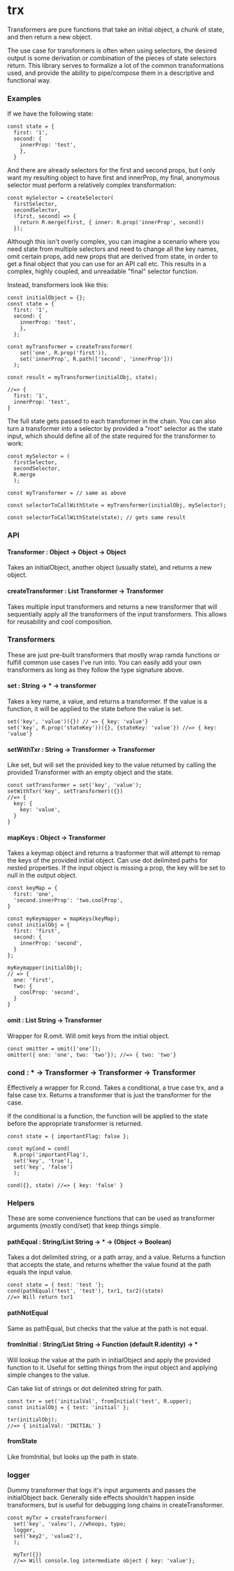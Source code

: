 # trx

Transformers are pure functions that take an initial object,
a chunk of state, and then return a new object.

The use case for transformers is often when using selectors, the desired output is some derivation or combination of the pieces of state selectors return. This library serves to formalize a lot of the common transformations used, and provide the ability to pipe/compose them in a descriptive and functional way.

### Examples

If we have the following state:

```
const state = {  
  first: '1',
  second: {
    innerProp: 'test',
    },
  }
```
And there are already selectors for the first and second props, but I only want my resulting object to have first and innerProp, my final, anonymous selector must perform a relatively complex transformation:

```
const mySelector = createSelector(
  firstSelector,
  secondSelector,
  (first, second) => {
    return R.merge(first, { inner: R.prop('innerProp', second))
  });
```

Although this isn't overly complex, you can imagine a scenario where you need state from multiple selectors and need to change all the key names, omit certain props, add new props that are derived from state, in order to get a final object that you can use for an API call etc. This results in a complex, highly coupled, and unreadable "final" selector function.

Instead, transformers look like this:

```
const initialObject = {};
const state = {  
  first: '1',
  second: {
    innerProp: 'test',
    },
  };

const myTransformer = createTransformer(
    set('one', R.prop('first')),
    set('innerProp', R.path(['second', 'innerProp']))
  );

const result = myTransformer(initialObj, state);

//=> {
  first: '1',
  innerProp: 'test',
}
```

The full state gets passed to each transformer in the chain. You can also turn a transformer into a selector by provided a "root" selector as the state input, which should define all of the state required for the transformer to work:

```
const mySelector = (
  firstSelector,
  secondSelector,
  R.merge
  );

const myTransformer = // same as above

const selectorToCallWithState = myTransformer(initialObj, mySelector);

const selectorToCallWithState(state); // gets same result
```

### API

#### Transformer : Object -> Object -> Object

Takes an initialObject, another object (usually state), and returns a new object.

#### createTransformer : List Transformer -> Transformer
Takes multiple input transformers and returns a new transformer that will sequentially apply all the transformers of the input transformers. This allows for reusability and cool composition.


### Transformers

These are just pre-built transformers that mostly wrap ramda functions or fulfill common use cases I've run into. You can easily add your own transformers as long as they follow the type signature above.


#### set : String -> * -> transformer

Takes a key name, a value, and returns a transformer. If the value is a function, it will be applied to the state before the value is set.

```
set('key', 'value')({}) // => { key: 'value'}
set('key', R.prop('stateKey'))({}, {stateKey: 'value'}) //=> { key: 'value'}
```

#### setWithTxr : String -> Transformer -> Transformer

Like set, but will set the provided key to the value returned by calling the provided Transformer with an empty object and the state.

```
const setTransformer = set('key', 'value');
setWithTxr('key', setTransformer)({})
//=> {
  key: {
    key: 'value',
  }
}
```

#### mapKeys : Object -> Transformer
Takes a keymap object and returns a trasformer that will attempt to remap the keys of the provided initial object. Can use dot delimited paths for nested properties. If the input object is missing a prop, the key will be set to null in the output object.

```
const keyMap = {
  first: 'one',
  'second.innerProp': 'two.coolProp',
}

const myKeymapper = mapKeys(keyMap);
const initialObj = {
  first: 'first',
  second: {
    innerProp: 'second',
  }
};

myKeymapper(initialObj);
// => {
  one: 'first',
  two: {
    coolProp: 'second',
  }
}
```

#### omit : List String -> Transformer

Wrapper for R.omit. Will omit keys from the initial object.

```
const omitter = omit(['one']);
omitter({ one: 'one', two: 'two'}); //=> { two: 'two'}
```

### cond : * -> Transformer -> Transformer -> Transformer

Effectively a wrapper for R.cond. Takes a conditional, a true case trx, and a false case trx. Returns a transformer that is just the transformer for the case.

If the conditional is a function, the function will be applied to the state before the appropriate transformer is returned.

```
const state = { importantFlag: false };

const myCond = cond(
  R.prop('importantFlag'),
  set('key', 'true'),
  set('key', 'false')
  );

cond({}, state) //=> { key: 'false' }

```

### Helpers

These are some convenience functions that can be used as transformer arguments (mostly cond/set) that keep things simple.

#### pathEqual : String/List String -> * -> (Object -> Boolean)

Takes a dot delimited string, or a path array, and a value. Returns a function that accepts the state, and returns whether the value found at the path equals the input value.


```
const state = { test: 'test '};
cond(pathEqual('test', 'test'), txr1, txr2)(state)
//=> Will return txr1
```
#### pathNotEqual
Same as pathEqual, but checks that the value at the path is not equal.

#### fromInitial : String/List String -> Function (default R.identity) -> *

Will lookup the value at the path in initialObject and apply the provided function to it. Useful for setting things from the input object and applying simple changes to the value.

Can take list of strings or dot delimited string for path.

```
const txr = set('initialVal', fromInitial('test', R.upper);
const initialObj = { test: 'initial' };

txr(initialObj);
//=> { initialVal: 'INITIAL' }

```

#### fromState

Like fromInitial, but looks up the path in state.


### logger

Dummy transformer that logs it's input arguments and passes the initialObject back. Generally side effects shouldn't happen inside transformers, but is useful for debugging long chains in createTransformer.

```
const myTxr = createTransformer(
  set('key', 'valeu'), //whoops, typo;
  logger,
  set('key2', 'value2'),
  );

  myTxr({})
  //=> Will console.log intermediate object { key: 'value'};
